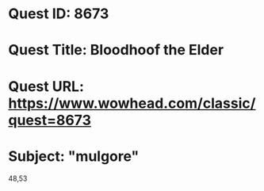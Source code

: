 # Quest ID: 8673
# Quest Title: Bloodhoof the Elder
# Quest URL: https://www.wowhead.com/classic/quest=8673
# Subject: "mulgore"
48,53